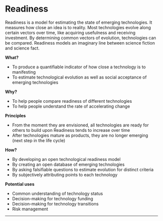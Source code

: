 # Readiness

Readiness is a model for estimating the state of emerging technologies. It measures how close an idea is to reality. Most technologies evolve along certain vectors over time, like acquiring usefulness and receiving investment. By determining common vectors of evolution, technologies can be compared. Readiness models an imaginary line between science fiction and science fact.

**What?**

* To produce a quantifiable indicator of how close a technology is to manifesting
* To estimate technological evolution as well as social acceptance of emerging technologies

**Why?**

* To help people compare readiness of different technologies
* To help people understand the rate of accelerating change

**Principles**

* From the moment they are envisioned, all technologies are ready for others to build upon Readiness tends to increase over time
* After technologies mature as products, they are no longer emerging (next step in the life cycle)

**How?**

* By developing an open technological readiness model
* By creating an open database of emerging technologies
* By asking falsifiable questions to estimate evolution for distinct criteria
* By subjectively attributing points to each technology

**Potential uses**

* Common understanding of technology status
* Decision-making for technology funding
* Decision-making for technology transitions
* Risk management

---


